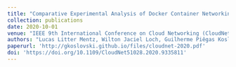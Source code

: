 ```yaml
---
title: "Comparative Experimental Analysis of Docker Container Networking Drivers"
collection: publications
date: 2020-10-01
venue: "IEEE 9th International Conference on Cloud Networking (CloudNet)"
authors: "Lucas Litter Mentz, Wilton Jaciel Loch, Guilherme Piêgas Koslovski"
paperurl: 'http://gkoslovski.github.io/files/cloudnet-2020.pdf'
doi: 'https://doi.org/10.1109/CloudNet51028.2020.9335811'
---
```

